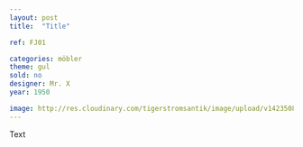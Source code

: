 ```yaml
---
layout: post
title:  "Title"

ref: FJ01

categories: möbler
theme: gul
sold: no
designer: Mr. X
year: 1950

image: http://res.cloudinary.com/tigerstromsantik/image/upload/v1423508171/Karmstol_senbarock_9.500_ca44jf.jpg
---
```


Text
